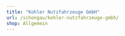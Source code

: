 ```yaml
---
title: "Kohler Nutzfahrzeuge GmbH"
url: /schongau/kohler-nutzfahrzeuge-gmbh/
shop: Allgemein
---
```

